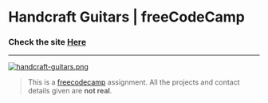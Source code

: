 # Handcraft Guitars | freeCodeCamp

### Check the site [Here](https://fedehide.github.io/product-landing-page/ " Handcraft Guitars")

------------

[![handcraft-guitars.png](https://i.postimg.cc/mkFjxV1X/handcraft-guitars.png)](https://postimg.cc/Lg2LLtTL)


> This is a [freecodecamp](http://https://www.freecodecamp.org/learn/ "freecodecamp") assignment. All the projects and contact details given are **not real**.